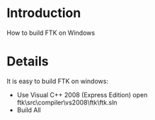 # Introduction #

How to build FTK on Windows

# Details #

It is easy to build FTK on windows:
  * Use Visual C++ 2008 (Express Edition) open ftk\src\compiler\vs2008\ftk\ftk.sln
  * Build All